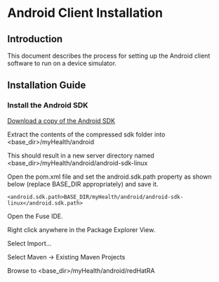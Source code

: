 Android Client Installation
========
Introduction
--------
This document describes the process for setting up the Android client software to run on a device simulator.

Installation Guide
--------

### Install the Android SDK

[Download a copy of the Android SDK](http://developer.android.com/sdk/index.html)

Extract the contents of the compressed sdk folder into \<base_dir\>/myHealth/android

This should result in a new server directory named \<base_dir\>/myHealth/android/android-sdk-linux

Open the pom.xml file and set the android.sdk.path property as shown below (replace BASE_DIR appropriately) and save it.
```
<android.sdk.path>BASE_DIR/myHealth/android/android-sdk-linux</android.sdk.path>
```


Open the Fuse IDE.

Right click anywhere in the Package Explorer View.

Select Import...

Select Maven -> Existing Maven Projects

Browse to \<base_dir\>/myHealth/android/redHatRA
